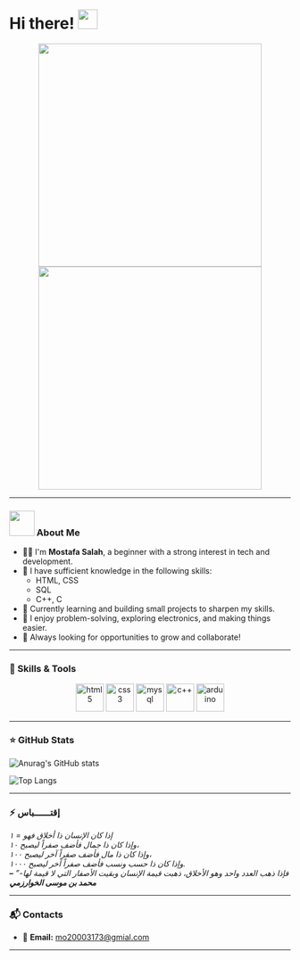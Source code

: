 # Hi there! <img src="https://github.com/TheDudeThatCode/TheDudeThatCode/blob/master/Assets/Hi.gif" width="35" />

<div align="center">
  <img src="https://media.giphy.com/media/qgQUggAC3Pfv687qPC/giphy.gif" width="400" />
</div>
<div align="center">
  <img src="https://i.gifer.com/4Cb2.gif" width="400" />
</div>

---

### <img src="https://github.com/TheDudeThatCode/TheDudeThatCode/blob/master/Assets/Developer.gif" width="45" /> About Me

- 🧑‍💻 I'm **Mostafa Salah**, a beginner with a strong interest in tech and development.
- 📘 I have sufficient knowledge in the following skills:
  - HTML, CSS
  - SQL
  - C++, C
- 🔧 Currently learning and building small projects to sharpen my skills.
- 💬 I enjoy problem-solving, exploring electronics, and making things easier.
- 🌱 Always looking for opportunities to grow and collaborate!

---

### 🧠 Skills & Tools

<p align="center">
  <img src="https://www.vectorlogo.zone/logos/w3_html5/w3_html5-icon.svg" alt="html5" width="50" height="50"/>
  <img src="https://www.vectorlogo.zone/logos/w3_css/w3_css-icon.svg" alt="css3" width="50" height="50"/>
  <img src="https://www.vectorlogo.zone/logos/mysql/mysql-icon.svg" alt="mysql" width="50" height="50"/>
  <img src="https://cdn.worldvectorlogo.com/logos/c.svg" alt="c++" width="50" height="50"/>
  <img src="https://www.vectorlogo.zone/logos/arduino/arduino-icon.svg" alt="arduino" width="50" height="50"/>
</p>

---

### ⭐ GitHub Stats

![Anurag's GitHub stats](https://github-readme-stats.vercel.app/api?username=MostafaSalah220&show_icons=true&theme=radical)

![Top Langs](https://github-readme-stats.vercel.app/api/top-langs/?username=MostafaSalah220&hide_progress=true)



---

### ⚡ إقتــــــباس

<i>إذا كان الإنسان ذا أخلاق فهو = ١<br>
وإذا كان ذا جمال فأضف صفراً ليصبح ١٠،<br>
وإذا كان ذا مال فأضف صفراً آخر ليصبح ١٠٠،<br>
وإذا كان ذا حسب ونسب فأضف صفراً آخر ليصبح ١٠٠٠.<br>
فإذا ذهب العدد واحد وهو الأخلاق، ذهبت قيمة الإنسان وبقيت الأصفار التي لا قيمة لها-” <strong>– محمد بن موسى الخوارزمي</strong></i>

---

### 📬 Contacts

- 📧 **Email:** mo20003173@gmial.com

---
